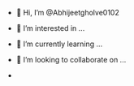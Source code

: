 - 👋 Hi, I’m @Abhijeetgholve0102
- 👀 I’m interested in ...
- 🌱 I’m currently learning ...
- 💞️ I’m looking to collaborate on ...
  
-  

<!---
Abhijeetgholve0102/Abhijeetgholve0102 is a ✨ special ✨ repository because its `README.md` (this file) appears on your GitHub profile.
You can click the Preview link to take a look at your changes.
--->
